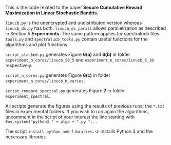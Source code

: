 This is the code related to the paper **Secure Cumulative Reward Maximization
in Linear Stochastic Bandits**.

`linucb.py` is the unencrypted and undistributed version whereas `linucb_ds.py`
has both. `linucb_ds_parall` allows parallelization as described in Section 5
**Experiments**.
The same pattern applies for spectralucb files.
`tools.py` and `spectralucb_tools.py` contain useful functions for the algorithms
and plot functions.

`script_stacked.py` generates Figure **6(a)** and **6(b)** in folder
`experiment_n_cores/linucb_50_5` and `experiment_n_cores/linucb_6_18` respectively.

`script_n_cores.py` generates Figure **6(c)** in folder `experiment_n_cores/linucb_K_varies`.

`script_compare_spectral.py` generates Figure **7** in folder `experiment_spectral`.

All scripts generate the figures using the results of previous runs, the
`*.txt` files in experimental folders. If you wish to run again the algorithms,
uncomment in the script of your interest the line starting with
`#os.system("python3 " + algo + ".py "...`

The script `install-python-and-libraries.sh` installs Python 3 and the necessary libraries.
